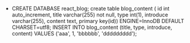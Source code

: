 - CREATE DATABASE react_blog;
  create table blog_content ( id int auto_increment, title varchar(255) not null, type int(1), introduce varchar(255), content text, primary key(id)) ENGINE=InnoDB  DEFAULT CHARSET=utf8;
  INSERT INTO blog_content (title, type, introduce, content) VALUES ('aaa', 1, 'bbbbbb', 'ddddddddd');